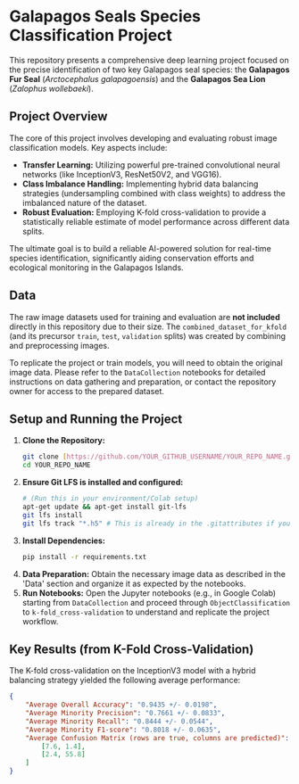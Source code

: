 # Galapagos Seals Species Classification Project

This repository presents a comprehensive deep learning project focused on the precise identification of two key Galapagos seal species: the **Galapagos Fur Seal** (*Arctocephalus galapagoensis*) and the **Galapagos Sea Lion** (*Zalophus wollebaeki*).



## Project Overview

The core of this project involves developing and evaluating robust image classification models. Key aspects include:
* **Transfer Learning:** Utilizing powerful pre-trained convolutional neural networks (like InceptionV3, ResNet50V2, and VGG16).
* **Class Imbalance Handling:** Implementing hybrid data balancing strategies (undersampling combined with class weights) to address the imbalanced nature of the dataset.
* **Robust Evaluation:** Employing K-fold cross-validation to provide a statistically reliable estimate of model performance across different data splits.

The ultimate goal is to build a reliable AI-powered solution for real-time species identification, significantly aiding conservation efforts and ecological monitoring in the Galapagos Islands.


## Data

The raw image datasets used for training and evaluation are **not included** directly in this repository due to their size. The `combined_dataset_for_kfold` (and its precursor `train`, `test`, `validation` splits) was created by combining and preprocessing images.

To replicate the project or train models, you will need to obtain the original image data. Please refer to the `DataCollection` notebooks for detailed instructions on data gathering and preparation, or contact the repository owner for access to the prepared dataset.

## Setup and Running the Project

1.  **Clone the Repository:**
    ```bash
    git clone [https://github.com/YOUR_GITHUB_USERNAME/YOUR_REPO_NAME.git](https://github.com/YOUR_GITHUB_USERNAME/YOUR_REPO_NAME.git)
    cd YOUR_REPO_NAME
    ```
2.  **Ensure Git LFS is installed and configured:**
    ```bash
    # (Run this in your environment/Colab setup)
    apt-get update && apt-get install git-lfs
    git lfs install
    git lfs track "*.h5" # This is already in the .gitattributes if you run this setup
    ```
3.  **Install Dependencies:**
    ```bash
    pip install -r requirements.txt
    ```
4.  **Data Preparation:** Obtain the necessary image data as described in the 'Data' section and organize it as expected by the notebooks.
5.  **Run Notebooks:** Open the Jupyter notebooks (e.g., in Google Colab) starting from `DataCollection` and proceed through `ObjectClassification` to `k-fold_cross-validation` to understand and replicate the project workflow.

## Key Results (from K-Fold Cross-Validation)

The K-fold cross-validation on the InceptionV3 model with a hybrid balancing strategy yielded the following average performance:

```json
{
    "Average Overall Accuracy": "0.9435 +/- 0.0198",
    "Average Minority Precision": "0.7661 +/- 0.0833",
    "Average Minority Recall": "0.8444 +/- 0.0544",
    "Average Minority F1-score": "0.8018 +/- 0.0635",
    "Average Confusion Matrix (rows are true, columns are predicted)": [
        [7.6, 1.4],
        [2.4, 55.8]
    ]
}
